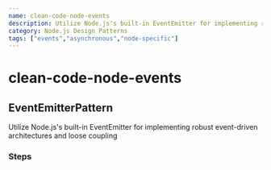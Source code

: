 ```yaml
---
name: clean-code-node-events
description: Utilize Node.js's built-in EventEmitter for implementing robust event-driven architectures and loose coupling
category: Node.js Design Patterns
tags: ["events","asynchronous","node-specific"]
---
```


# clean-code-node-events

## EventEmitterPattern

Utilize Node.js's built-in EventEmitter for implementing robust event-driven architectures and loose coupling

### Steps

